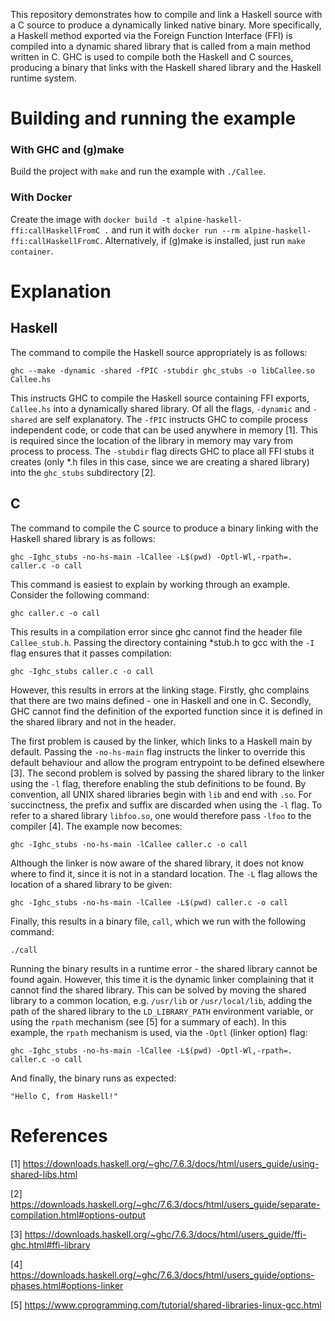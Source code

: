 This repository demonstrates how to compile and link a Haskell source
with a C source to produce a dynamically linked native binary. More specifically, a Haskell
method exported via the Foreign Function Interface (FFI) is compiled
into a dynamic shared library that is called from a main method written in C.
GHC is used to compile both the Haskell and C sources, producing a binary
that links with the Haskell shared library and the Haskell runtime system.

# Building and running the example

### With GHC and (g)make

Build the project with `make` and run the example with `./Callee`. 

### With Docker

Create the image with `docker build -t alpine-haskell-ffi:callHaskellFromC .` and
run it with `docker run --rm alpine-haskell-ffi:callHaskellFromC`.
Alternatively, if (g)make is installed, just run `make container`.

# Explanation

## Haskell

The command to compile the Haskell source appropriately is as follows:

	ghc --make -dynamic -shared -fPIC -stubdir ghc_stubs -o libCallee.so Callee.hs

This instructs GHC to compile the Haskell source containing FFI exports, `Callee.hs` into 
a dynamically shared library. Of all the flags, `-dynamic` and `-shared` are self explanatory. 
The `-fPIC` instructs GHC to compile process independent code, or code that can be used anywhere
in memory [1]. This is required since the location of the library in memory may vary from process to process.
The `-stubdir` flag directs GHC to place all FFI stubs it creates (only *.h files in this case, since
we are creating a shared library) into the `ghc_stubs` subdirectory [2].

## C
The command to compile the C source to produce a binary linking with the Haskell shared library
is as follows:

	ghc -Ighc_stubs -no-hs-main -lCallee -L$(pwd) -Optl-Wl,-rpath=. caller.c -o call

This command is easiest to explain by working through an example. Consider the following command:

	ghc caller.c -o call

This results in a compilation error since ghc cannot find the header file `Callee_stub.h`.
Passing  the directory containing *stub.h to gcc with the `-I` flag ensures
that it passes compilation: 

	ghc -Ighc_stubs caller.c -o call
			
However, this results in errors at the linking stage. Firstly, ghc complains that there are two
mains defined - one in Haskell and one in C. Secondly, GHC cannot find the definition of the
exported function since it is defined in the shared library and not in the header.

The first problem is caused by the linker, which links to a Haskell main by default.  Passing
the `-no-hs-main` flag instructs the linker to override this default behaviour and allow the program
entrypoint to be defined elsewhere [3]. The second problem is solved by passing the shared library
to the linker using the `-l` flag, therefore enabling the stub definitions to be found. By convention,
all UNIX shared libraries begin with `lib` and end with `.so`. For succinctness, the prefix and suffix
are discarded when using the `-l` flag. To refer to a shared library `libfoo.so`, one would therefore
pass `-lfoo` to the compiler [4]. The example now becomes:

	ghc -Ighc_stubs -no-hs-main -lCallee caller.c -o call
			
Although the linker is now aware of the shared library, it does not know where to find it, since it
is not in a standard location. The `-L` flag allows the location of a shared library to be given:

	ghc -Ighc_stubs -no-hs-main -lCallee -L$(pwd) caller.c -o call

Finally, this results in a binary file, `call`, which we run with the following command:

	./call

Running the binary results in a runtime error - the shared library cannot be found again. However,
this time it is the dynamic linker complaining that it cannot find the shared library.
This can be solved by moving the shared library to a common location, e.g. `/usr/lib` or `/usr/local/lib`,
adding the path of the shared library to the `LD_LIBRARY_PATH` environment variable, or using the
`rpath` mechanism (see [5] for a summary of each). In this example, the `rpath` mechanism is used,
via the `-Optl` (linker option) flag:

	ghc -Ighc_stubs -no-hs-main -lCallee -L$(pwd) -Optl-Wl,-rpath=. caller.c -o call

And finally, the binary runs as expected:

	"Hello C, from Haskell!"

# References

[1] https://downloads.haskell.org/~ghc/7.6.3/docs/html/users_guide/using-shared-libs.html

[2] https://downloads.haskell.org/~ghc/7.6.3/docs/html/users_guide/separate-compilation.html#options-output

[3] https://downloads.haskell.org/~ghc/7.6.3/docs/html/users_guide/ffi-ghc.html#ffi-library

[4] https://downloads.haskell.org/~ghc/7.6.3/docs/html/users_guide/options-phases.html#options-linker

[5] https://www.cprogramming.com/tutorial/shared-libraries-linux-gcc.html
